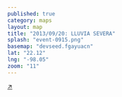 ```yaml
---
published: true
category: maps
layout: map
title: "2013/09/20: LLUVIA SEVERA"
splash: "event-0915.png"
basemap: "devseed.fgayuacn"
lat: "22.12"
lng: "-98.05"
zoom: "11"
---
```


<a target="_blank" href="#" id="fullscreen">&#8599;</a>

<script type='text/javascript'>

$('#pager').append("<input id='range' class='range' type='range' min='0' max='1.0' step='any' />");

$('.loading').show();
$('#info').hide();
L.mapbox.accessToken = 'pk.eyJ1IjoiZGV2c2VlZCIsImEiOiJnUi1mbkVvIn0.018aLhX0Mb0tdtaT2QNe2Q';
var map = L.mapbox.map('map', null).setView([{{page.lat}}, {{page.lng}}], {{page.zoom}});
var baseLayer = L.mapbox.tileLayer('devseed.tampico2014');
map.addLayer(baseLayer);
var municipalitesLayer = L.geoJson();
var overlay = L.mapbox.tileLayer('devseed.tampicoFlooded').addTo(map);
var range = document.getElementById('range');
var markers = L.mapbox.featureLayer();
var municipalityKey = [];
municipalitesLayer.addTo(map);
markers.addTo(map);


new L.Control.MiniMap(L.mapbox.tileLayer('devseed.jfe5nhb2'), {
        aimingRectOptions: {
            color: '#FFBF00'
        }
    })
    .addTo(map);

 $.ajax({
        type: 'GET',
        url: 'http://201.175.32.249/api/action/datastore_search?resource_id=738a516d-67aa-4b4b-837a-2b81b9c9f61f&filters={"Code": "20300200920130130"}&limit=100000',
        dataType: 'jsonp',
        success: function(data) {
			
			console.log(data);
		
            $.each(data.result.records, function(index, value) {

                if (value.MunId) {

                    var munId = value.MunId.toString();
                    if (munId.length == 4) {
                        munId = '0' + munId;
                    }
                    var stateId = munId.substring(0, 2);
                    var munId = munId.substring(2);
                    
                    
                    var marker = L.marker(new L.LatLng(value['LATITUD'], value['LONGITUD']), {
                            'id': munId
                        });

                      var markup = '<b>' + value['TIPO.DE.APOYO'] + '</b><br>' + value['MUNICIPIO'] + '<br>' + value['ESTADO'] + '<br>' + withCommas(value['MONTO.RECONSTRUCCION']);


                       // marker.setIcon(L.icon(icon));
                        marker.bindPopup(markup, {
                            autoPan: true
                        });

                        markers.addLayer(marker);
                        
                        $('.loading').hide();
	
		
                }

            });
            
            }
      });
      
 

var hash = window.location.hash;
if (hash === '#embed') {
    $('body').addClass('embed');
    map.scrollWheelZoom.disable();
}
   
         
function withCommas(x) {
    return x.toString().replace(/\B(?=(\d{3})+(?!\d))/g, ",");
}


function clip() {
  var nw = map.containerPointToLayerPoint([0, 0]),
      se = map.containerPointToLayerPoint(map.getSize()),
      clipX = nw.x + (se.x - nw.x) * range.value;

  overlay.getContainer().style.clip = 'rect(' + [nw.y, clipX, se.y, nw.x].join('px,') + 'px)';
}

range['oninput' in range ? 'oninput' : 'onchange'] = clip;
map.on('move', clip);

clip();


</script>  